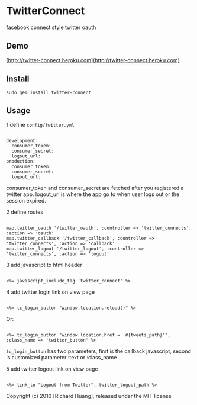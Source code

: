# TwitterConnect

facebook connect style twitter oauth

## Demo

[http://twitter-connect.heroku.com](http://twitter-connect.heroku.com)

## Install

<pre><code>sudo gem install twitter-connect</code></pre>

## Usage

1 define <code>config/twitter.yml</code>
<pre><code>
development:
  consumer_token: 
  consumer_secret: 
  logout_url: 
production:
  consumer_token: 
  consumer_secret: 
  logout_url:
</code></pre>
consumer_token and consumer_secret are fetched after you registered a twitter app.
logout_url is where the app go to when user logs out or the session expired.

2 define routes
<pre><code>
map.twitter_oauth '/twitter_oauth', :controller => 'twitter_connects', :action => 'oauth'
map.twitter_callback '/twitter_callback', :controller => 'twitter_connects', :action => 'callback'
map.twitter_logout '/twitter_logout', :controller => 'twitter_connects', :action => 'logout'
</code></pre>

3 add javascript to html header
<pre><code>
<%= javascript_include_tag 'twitter_connect' %>
</code></pre>

4 add twitter login link on view page
<pre><code>
<%= tc_login_button "window.location.reload()" %>
</code></pre>
Or:
<pre><code>
<%= tc_login_button "window.location.href = '#{tweets_path}'", :class_name => 'twitter_button' %>
</code></pre>
<code>tc_login_button</code> has two parameters, first is the callback javascript, second is customized parameter :text or :class_name

5 add twitter logout link on view page
<pre><code>
<%= link_to "Logout from Twitter", twitter_logout_path %>
</code></pre>


Copyright (c) 2010 [Richard Huang], released under the MIT license
